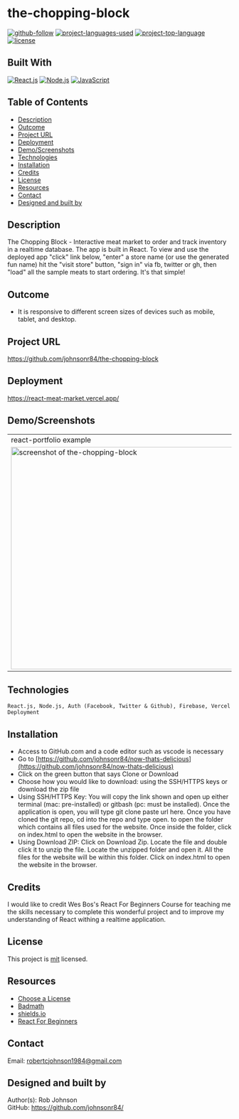 # the-chopping-block

[![github-follow](https://img.shields.io/github/followers/johnsonr84.svg?style=social&label=Follow&maxAge=2592000)](https://github.com/johnsonr84)
[![project-languages-used](https://img.shields.io/github/languages/count/johnsonr84/the-chopping-block?color=orange)](https://github.com/johnsonr84/the-chopping-block)
[![project-top-language](https://img.shields.io/github/languages/top/johnsonr84/the-chopping-block?color=yellow)](https://github.com/johnsonr84/the-chopping-block)
[![license](https://img.shields.io/badge/license-mit-brightgreen.svg)](https://choosealicense.com/licenses/mit/)

## Built With

[![React.js](https://img.shields.io/badge/React-20232A?style=for-the-badge&logo=react&logoColor=61DAFB)](https://reactjs.org/)
[![Node.js](https://img.shields.io/badge/Node.js-43853D?style=for-the-badge&logo=node.js&logoColor=white)](https://nodejs.org/en/)
[![JavaScript](https://img.shields.io/badge/JavaScript-323330?style=for-the-badge&logo=javascript&logoColor=F7DF1E)](https://www.javascript.com/)

## Table of Contents

- [Description](#Description)
- [Outcome](#Outcome)
- [Project URL](#Project-URL)
- [Deployment](#Deployment)
- [Demo/Screenshots](#Demo/Screenshots)
- [Technologies](#Technologies)
- [Installation](#Installation)
- [Credits](#Credits)
- [License](#License)
- [Resources](#Resources)
- [Contact](#Contact)
- [Designed and built by](#Designed-and-built-by)

## Description

The Chopping Block - Interactive meat market to order and track inventory in a realtime database. The app is built in React. To view and use the deployed app "click" link below, "enter" a store name (or use the generated fun name) hit the "visit store" button, "sign in" via fb, twitter or gh, then "load" all the sample meats to start ordering. It's that simple!

## Outcome

- It is responsive to different screen sizes of devices such as mobile, tablet, and desktop.

## Project URL

https://github.com/johnsonr84/the-chopping-block

## Deployment

https://react-meat-market.vercel.app/

<!-- - [https://johnsonr84.github.io/react-portfolio/](https://johnsonr84.github.io/react-portfolio/) -->

## Demo/Screenshots

  <table>
    <tr>
      <td>react-portfolio example</td>
    </tr>
    <tr>
    <!-- <td><video playsinline="" src="https://player.vimeo.com/external/214724905.hd.mp4?s=5cd8253c819177881cc44457e4e6784c626a2599&amp;profile_id=174" muted="" autoplay="" loop="" height=400></video></td> -->
      <td><img src="./chopping-block.png" height=500 alt="screenshot of the-chopping-block"></td>
    </tr>
  </table>

## Technologies

```
React.js, Node.js, Auth (Facebook, Twitter & Github), Firebase, Vercel Deployment
```

## Installation

- Access to GitHub.com and a code editor such as vscode is necessary
- Go to [https://github.com/johnsonr84/now-thats-delicious](https://github.com/johnsonr84/now-thats-delicious)
- Click on the green button that says Clone or Download
- Choose how you would like to download: using the SSH/HTTPS keys or download the zip file
- Using SSH/HTTPS Key: You will copy the link shown and open up either terminal (mac: pre-installed) or gitbash (pc: must be installed). Once the application is open, you will type git clone paste url here. Once you have cloned the git repo, cd into the repo and type open. to open the folder which contains all files used for the website. Once inside the folder, click on index.html to open the website in the browser.
- Using Download ZIP: Click on Download Zip. Locate the file and double click it to unzip the file. Locate the unzipped folder and open it. All the files for the website will be within this folder. Click on index.html to open the website in the browser.

## Credits

I would like to credit Wes Bos's React For Beginners Course for teaching me the skills necessary to complete this wonderful project and to improve my understanding of React withing a realtime application.

## License

This project is [mit](https://choosealicense.com/licenses/mit/) licensed.

## Resources

- [Choose a License](https://choosealicense.com/)
- [Badmath](https://img.shields.io/github/languages/top/nielsenjared/badmath)
- [shields.io](https://shields.io/)
- [React For Beginners](https://reactforbeginners.com/)

## Contact

Email: robertcjohnson1984@gmail.com

## Designed and built by

Author(s): Rob Johnson  
 GitHub: https://github.com/johnsonr84/
